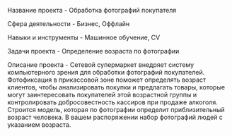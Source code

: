 Название проекта - Обработка фотографий покупателя

Сфера деятельности - Бизнес, Оффлайн

Навыки и инструменты - Машинное обучение, CV

Задачи проекта - Определение возраста по фотографии

Описание проекта - Сетевой супермаркет внедряет систему компьютерного зрения для обработки фотографий покупателей. Фотофиксация в прикассовой зоне поможет определять возраст клиентов, чтобы анализировать покупки и предлагать товары, которые могут заинтересовать покупателей этой возрастной группы и контролировать добросовестность кассиров при продаже алкоголя. Строится модель, которая по фотографии определит приблизительный возраст человека. В вашем распоряжении набор фотографий людей с указанием возраста.


